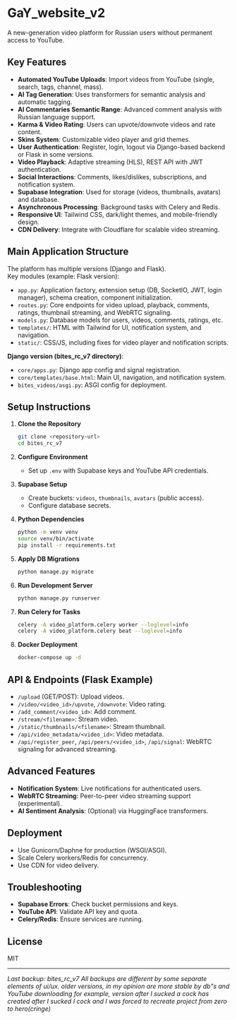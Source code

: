 # GaY_website_v2

A new-generation video platform for Russian users without permanent access to YouTube.

## Key Features

- **Automated YouTube Uploads**: Import videos from YouTube (single, search, tags, channel, mass).
- **AI Tag Generation**: Uses transformers for semantic analysis and automatic tagging.
- **AI Commentaries Semantic Range**: Advanced comment analysis with Russian language support.
- **Karma & Video Rating**: Users can upvote/downvote videos and rate content.
- **Skins System**: Customizable video player and grid themes.
- **User Authentication**: Register, login, logout via Django-based backend or Flask in some versions.
- **Video Playback**: Adaptive streaming (HLS), REST API with JWT authentication.
- **Social Interactions**: Comments, likes/dislikes, subscriptions, and notification system.
- **Supabase Integration**: Used for storage (videos, thumbnails, avatars) and database.
- **Asynchronous Processing**: Background tasks with Celery and Redis.
- **Responsive UI**: Tailwind CSS, dark/light themes, and mobile-friendly design.
- **CDN Delivery**: Integrate with Cloudflare for scalable video streaming.

## Main Application Structure

The platform has multiple versions (Django and Flask).  
Key modules (example: Flask version):
- `app.py`: Application factory, extension setup (DB, SocketIO, JWT, login manager), schema creation, component initialization.
- `routes.py`: Core endpoints for video upload, playback, comments, ratings, thumbnail streaming, and WebRTC signaling.
- `models.py`: Database models for users, videos, comments, ratings, etc.
- `templates/`: HTML with Tailwind for UI, notification system, and navigation.
- `static/`: CSS/JS, including fixes for video player and notification scripts.

**Django version (bites_rc_v7 directory)**:
- `core/apps.py`: Django app config and signal registration.
- `core/templates/base.html`: Main UI, navigation, and notification system.
- `bites_videos/asgi.py`: ASGI config for deployment.

## Setup Instructions

1. **Clone the Repository**
   ```bash
   git clone <repository-url>
   cd bites_rc_v7
   ```

2. **Configure Environment**
   - Set up `.env` with Supabase keys and YouTube API credentials.

3. **Supabase Setup**
   - Create buckets: `videos`, `thumbnails`, `avatars` (public access).
   - Configure database secrets.

4. **Python Dependencies**
   ```bash
   python -m venv venv
   source venv/bin/activate
   pip install -r requirements.txt
   ```

5. **Apply DB Migrations**
   ```bash
   python manage.py migrate
   ```

6. **Run Development Server**
   ```bash
   python manage.py runserver
   ```

7. **Run Celery for Tasks**
   ```bash
   celery -A video_platform.celery worker --loglevel=info
   celery -A video_platform.celery beat --loglevel=info
   ```

8. **Docker Deployment**
   ```bash
   docker-compose up -d
   ```

## API & Endpoints (Flask Example)

- `/upload` (GET/POST): Upload videos.
- `/video/<video_id>/upvote`, `/downvote`: Video rating.
- `/add_comment/<video_id>`: Add comment.
- `/stream/<filename>`: Stream video.
- `/static/thumbnails/<filename>`: Stream thumbnail.
- `/api/video_metadata/<video_id>`: Video metadata.
- `/api/register_peer`, `/api/peers/<video_id>`, `/api/signal`: WebRTC signaling for advanced streaming.

## Advanced Features

- **Notification System**: Live notifications for authenticated users.
- **WebRTC Streaming**: Peer-to-peer video streaming support (experimental).
- **AI Sentiment Analysis**: (Optional) via HuggingFace transformers.

## Deployment

- Use Gunicorn/Daphne for production (WSGI/ASGI).
- Scale Celery workers/Redis for concurrency.
- Use CDN for video delivery.

## Troubleshooting

- **Supabase Errors**: Check bucket permissions and keys.
- **YouTube API**: Validate API key and quota.
- **Celery/Redis**: Ensure services are running.

## License

MIT

---

_Last backup: bites_rc_v7_
_All backups are different by some separate elements of ui/ux. older versions, in my opinion are more stable by db"s and YouTube downloading
for example, *version after I sucked a cock* has created after I sucked I cock and I was forced to recreate project from zero to hero(cringe)_
